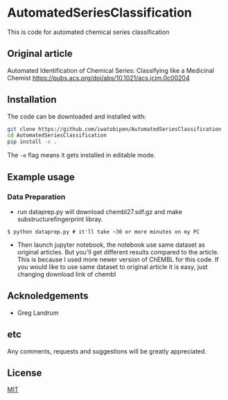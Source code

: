 # AutomatedSeriesClassification

This is code for automated chemical series classification


## Original article

Automated Identification of Chemical Series: Classifying like a Medicinal Chemist
https://pubs.acs.org/doi/abs/10.1021/acs.jcim.0c00204

## Installation

The code can be downloaded and installed with:

```bash
git clone https://github.com/iwatobipen/AutomatedSeriesClassification
cd AutomatedSeriesClassification
pip install -e .
```

The ``-e`` flag means it gets installed in editable mode.

## Example usage

### Data Preparation

- run dataprep.py will download chembl27.sdf.gz and make substructurefingerprint libray.

```
$ python dataprep.py # it'll take ~30 or more minutes on my PC
```

- Then launch jupyter notebook, the notebook use same dataset as original articles. But you'll get different results compared to the article. This is because I used more newer version of ChEMBL for this code. If you would like to use same dataset to original article it is easy, just changing download link of chembl


## Acknoledgements

- Greg Landrum


## etc

Any comments, requests and suggestions will be greatly appreciated.



## License
[MIT](https://choosealicense.com/licenses/mit/)
